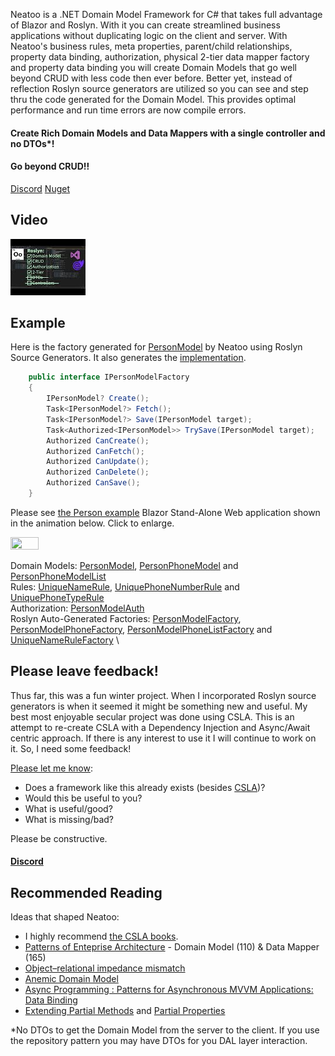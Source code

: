 Neatoo is a .NET Domain Model Framework for C#  that takes full advantage of Blazor and Roslyn. With it you can create streamlined business applications without duplicating logic on the client and server. With Neatoo's business rules, meta properties, parent/child relationships, property data binding, authorization, physical 2-tier data mapper factory and property data binding you will create Domain Models that go well beyond CRUD with less code then ever before. Better yet, instead of reflection Roslyn source generators are utilized so you can see and step thru the code generated for the Domain Model. This provides optimal performance and run time errors are now compile errors. 

#### Create Rich Domain Models and Data Mappers with a single controller and no DTOs*!
#### Go beyond CRUD!!

[Discord](https://discord.gg/M3dVuZkG)
[Nuget](https://www.nuget.org/packages/Neatoo)

## Video

[![Introduction](https://raw.githubusercontent.com/NeatooDotNet/Neatoo/main/youtubetile.jpg)](https://youtu.be/e9zZ6d8LKkM?si=KX1sNMtkaHF57haB)

## Example

Here is the factory generated for [PersonModel](https://github.com/NeatooDotNet/Neatoo/blob/main/Examples/Person/Person.DomainModel/Generated/Neatoo.RemoteFactory.FactoryGenerator/Neatoo.RemoteFactory.FactoryGenerator.FactoryGenerator/Person.DomainModel.PersonModelFactory.g.cs) by Neatoo using Roslyn Source Generators. It also generates the [implementation](https://github.com/NeatooDotNet/Neatoo/blob/main/Examples/Person/Person.DomainModel/Generated/Neatoo.RemoteFactory.FactoryGenerator/Neatoo.RemoteFactory.FactoryGenerator.FactoryGenerator/Person.DomainModel.PersonModelFactory.g.cs).

```csharp
    public interface IPersonModelFactory
    {
        IPersonModel? Create();
        Task<IPersonModel?> Fetch();
        Task<IPersonModel?> Save(IPersonModel target);
        Task<Authorized<IPersonModel>> TrySave(IPersonModel target);
        Authorized CanCreate();
        Authorized CanFetch();
        Authorized CanUpdate();
        Authorized CanDelete();
        Authorized CanSave();
    }
```

Please see [the Person example](https://github.com/NeatooDotNet/Neatoo/tree/main/Examples/Person) Blazor Stand-Alone Web application shown in the animation below. Click to enlarge.

<img src="https://raw.githubusercontent.com/NeatooDotNet/Neatoo/main/NeatooPersonRules.gif" width=30% height=30%>

Domain Models: [PersonModel](https://github.com/NeatooDotNet/Neatoo/blob/main/Examples/Person/Person.DomainModel/PersonModel.cs), [PersonPhoneModel](https://github.com/NeatooDotNet/Neatoo/blob/main/Examples/Person/Person.DomainModel/PersonPhoneModel.cs) and [PersonPhoneModelList](https://github.com/NeatooDotNet/Neatoo/blob/main/Examples/Person/Person.DomainModel/PersonPhoneModelList.cs)\
Rules: [UniqueNameRule](https://github.com/NeatooDotNet/Neatoo/blob/main/Examples/Person/Person.DomainModel/UniqueNameRule.cs), [UniquePhoneNumberRule](https://github.com/NeatooDotNet/Neatoo/blob/main/Examples/Person/Person.DomainModel/UniquePhoneNumberRule.cs) and [UniquePhoneTypeRule](https://github.com/NeatooDotNet/Neatoo/blob/main/Examples/Person/Person.DomainModel/UniquePhoneTypeRule.cs)\
Authorization: [PersonModelAuth](https://github.com/NeatooDotNet/Neatoo/blob/main/Examples/Person/Person.DomainModel/PersonModelAuth.cs)\
Roslyn Auto-Generated Factories: [PersonModelFactory](https://github.com/NeatooDotNet/Neatoo/blob/main/Examples/Person/Person.DomainModel/Generated/Neatoo.RemoteFactory.FactoryGenerator/Neatoo.RemoteFactory.FactoryGenerator.FactoryGenerator/Person.DomainModel.PersonModelFactory.g.cs), [PersonModelPhoneFactory](https://github.com/NeatooDotNet/Neatoo/blob/main/Examples/Person/Person.DomainModel/Generated/Neatoo.RemoteFactory.FactoryGenerator/Neatoo.RemoteFactory.FactoryGenerator.FactoryGenerator/Person.DomainModel.PersonPhoneModelFactory.g.cs), [PersonModelPhoneListFactory](https://github.com/NeatooDotNet/Neatoo/blob/main/Examples/Person/Person.DomainModel/Generated/Neatoo.RemoteFactory.FactoryGenerator/Neatoo.RemoteFactory.FactoryGenerator.FactoryGenerator/Person.DomainModel.PersonPhoneModelFactory.g.cs) and [UniqueNameRuleFactory](https://github.com/NeatooDotNet/Neatoo/blob/main/Examples/Person/Person.DomainModel/Generated/Neatoo.RemoteFactory.FactoryGenerator/Neatoo.RemoteFactory.FactoryGenerator.FactoryGenerator/Person.DomainModel.UniqueNameFactory.g.cs) \

##  Please leave feedback!
Thus far, this was a fun winter project. When I incorporated Roslyn source generators is when it seemed it might be something new and useful. My best most enjoyable secular project was done using CSLA. This is an attempt to re-create CSLA with a Dependency Injection and Async/Await centric approach. If there is any interest to use it I will continue to work on it. So, I need some feedback!

[Please let me know](https://github.com/NeatooDotNet/Neatoo/issues):
- Does a framework like this already exists (besides [CSLA](https://cslanet.com/))?
- Would this be useful to you?
- What is useful/good?
- What is missing/bad?

Please be constructive.

#### [Discord](https://discord.gg/M3dVuZkG)

## Recommended Reading

Ideas that shaped Neatoo:
- I highly recommend [the CSLA books](https://store.lhotka.net/).
- [Patterns of Enteprise Architecture](https://www.thriftbooks.com/w/patterns-of-enterprise-application-architecture_martin-fowler_david-rice/250298/?resultid=dcd84f2b-51ab-4e22-8e24-3c3a17de30bb#edition=3682851&idiq=4316361) - Domain Model (110) & Data Mapper (165)
- [Object–relational impedance mismatch](https://en.wikipedia.org/wiki/Object%E2%80%93relational_impedance_mismatch)
- [Anemic Domain Model](https://martinfowler.com/bliki/AnemicDomainModel.html)
- [Async Programming : Patterns for Asynchronous MVVM Applications: Data Binding](https://learn.microsoft.com/en-us/archive/msdn-magazine/2014/march/async-programming-patterns-for-asynchronous-mvvm-applications-data-binding)
- [Extending Partial Methods](https://learn.microsoft.com/en-us/dotnet/csharp/language-reference/proposals/csharp-9.0/extending-partial-methods) and [Partial Properties](https://learn.microsoft.com/en-us/dotnet/csharp/language-reference/proposals/csharp-13.0/partial-properties)

*No DTOs to get the Domain Model from the server to the client. If you use the repository pattern you may have DTOs for you DAL layer interaction.

